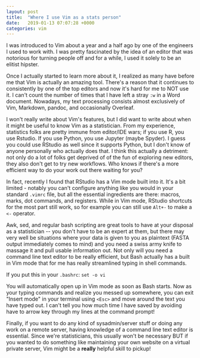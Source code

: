 ```yaml
---
layout: post
title:  "Where I use Vim as a stats person"
date:   2019-01-13 07:07:28 +0000
categories: vim
---
```


I was introduced to Vim about a year and a half ago by one of the engineers I used to work with.
I was pretty fascinated by the idea of an editor that was notorious for turning people off and for a while, I used it solely to be an elitist hipster.

Once I actually started to learn more about it, I realized as many have before me that Vim is actually an amazing tool.
There's a reason that it continues to consistently by one of the top editors and now it's hard for me to NOT use it.
I can't count the number of times that I have left a stray `:w` in a Word document.
Nowadays, my text processing consists almost exclusively of Vim, Markdown, pandoc, and occasionally Overleaf.

I won't really write about Vim's features, but I did want to write about when it might be useful to know Vim as a statistician.
From my experience, statistics folks are pretty immune from editor/IDE wars; if you use R, you use Rstudio.
If you use Python, you use Jupyter (maybe Spyder).
I guess you could use RStudio as well since it supports Python, but I don't know of anyone personally who actually does that.
I think this actually a detriment: not only do a lot of folks get deprived of of the fun of exploring new editors, they also don't get to try new workflows.
Who knows if there's a more efficient way to do your work out there waiting for you?

In fact, recently I found that RStudio has a Vim mode built into it.
It's a bit limited - notably you can't configure anything like you would in your standard `.vimrc` file, but all the essential ingredients are there: macros, marks, dot commands, and registers.
While in Vim mode, RStudio shortcuts for the most part still work, so for example you can still use `Alt+-` to make a `<-` operator.

Awk, sed, and regular bash scripting are great tools to have at your disposal as a statistician -- you don't have to be an expert at them, but there may very well be situations where your data is given to you as plaintext (FASTA output immediately comes to mind) and you need a swiss army knife to massage it and pull usable information out.
Not only will you need a command line text editor to be really efficient, but Bash actually has a built in Vim mode that for me has really streamlined typing in shell commands.

If you put this in your `.bashrc`:
```set -o vi```

You will automatically open up in Vim mode as soon as Bash starts.
Now as your typing commands and realize you messed up somewhere, you can exit "Insert mode" in your terminal using `<Esc>` and move around the text you have typed out.
I can't tell you how much time I have saved by avoiding have to arrow key through my lines at the command prompt!

Finally, if you want to do any kind of sysadmin/server stuff or doing any work on a remote server, having knowledge of a command line text editor is essential.
Since we're statisticians, this usually won't be necessary BUT if you wanted to do something like maintaining your own website on a virtual private server, Vim might be a **really** helpful skill to pickup!

